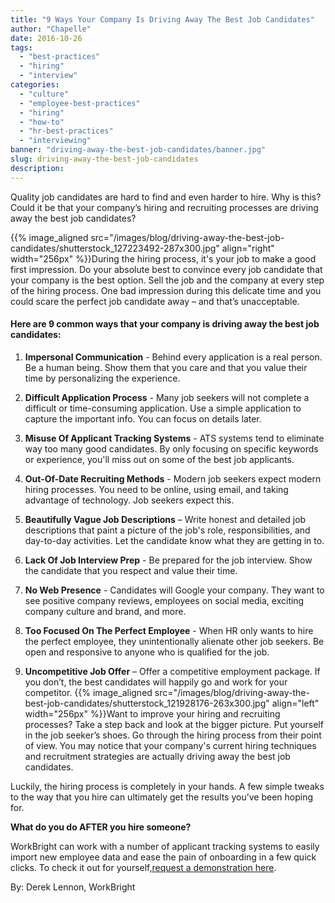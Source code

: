 ```yaml
---
title: "9 Ways Your Company Is Driving Away The Best Job Candidates"
author: "Chapelle"
date: 2016-10-26
tags:
  - "best-practices"
  - "hiring"
  - "interview"
categories:
  - "culture"
  - "employee-best-practices"
  - "hiring"
  - "how-to"
  - "hr-best-practices"
  - "interviewing"
banner: "driving-away-the-best-job-candidates/banner.jpg"
slug: driving-away-the-best-job-candidates
description: 
---
```

Quality job candidates are hard to find and even harder to hire. Why is this? Could it be that your company’s hiring and recruiting processes are driving away the best job candidates?  
  
 {{% image_aligned src="/images/blog/driving-away-the-best-job-candidates/shutterstock_127223492-287x300.jpg" align="right" width="256px" %}}During the hiring process, it's your job to make a good first impression. Do your absolute best to convince every job candidate that your company is the best option. Sell the job and the company at every step of the hiring process. One bad impression during this delicate time and you could scare the perfect job candidate away – and that’s unacceptable.

#### 

#### Here are 9 common ways that your company is driving away the best job candidates:


1. **Impersonal Communication** - Behind every application is a real person. Be a human being. Show them that you care and that you value their time by personalizing the experience.

2. **Difficult Application Process** - Many job seekers will not complete a difficult or time-consuming application. Use a simple application to capture the important info. You can focus on details later.

3. **Misuse Of Applicant Tracking Systems** - ATS systems tend to eliminate way too many good candidates. By only focusing on specific keywords or experience, you'll miss out on some of the best job applicants.

4. **Out-Of-Date Recruiting Methods** - Modern job seekers expect modern hiring processes. You need to be online, using email, and taking advantage of technology. Job seekers expect this.

5. **Beautifully Vague Job Descriptions** – Write honest and detailed job descriptions that paint a picture of the job's role, responsibilities, and day-to-day activities. Let the candidate know what they are getting in to.

6. **Lack Of Job Interview Prep** - Be prepared for the job interview. Show the candidate that you respect and value their time.

7. **No Web Presence** - Candidates will Google your company. They want to see positive company reviews, employees on social media, exciting company culture and brand, and more.

8. **Too Focused On The Perfect Employee** - When HR only wants to hire the perfect employee, they unintentionally alienate other job seekers. Be open and responsive to anyone who is qualified for the job.

9. **Uncompetitive Job Offer** – Offer a competitive employment package. If you don’t, the best candidates will happily go and work for your competitor.
 {{% image_aligned src="/images/blog/driving-away-the-best-job-candidates/shutterstock_121928176-263x300.jpg" align="left" width="256px" %}}Want to improve your hiring and recruiting processes? Take a step back and look at the bigger picture. Put yourself in the job seeker’s shoes. Go through the hiring process from their point of view. You may notice that your company's current hiring techniques and recruitment strategies are actually driving away the best job candidates.  
  
Luckily, the hiring process is completely in your hands. A few simple tweaks to the way that you hire can ultimately get the results you’ve been hoping for.  
  
**What do you do AFTER you hire someone?**  
  
WorkBright can work with a number of applicant tracking systems to easily import new employee data and ease the pain of onboarding in a few quick clicks. To check it out for yourself,[request a demonstration here](https://workbright.com/request-a-demo/).  
  
By: Derek Lennon, WorkBright  
  
  
  


  
  


  
  



